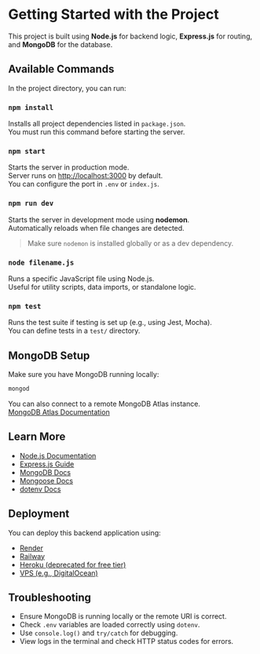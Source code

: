 # Getting Started with the Project

This project is built using **Node.js** for backend logic, **Express.js** for routing, and **MongoDB** for the database.

## Available Commands

In the project directory, you can run:

### `npm install`

Installs all project dependencies listed in `package.json`.  
You must run this command before starting the server.

### `npm start`

Starts the server in production mode.  
Server runs on [http://localhost:3000](http://localhost:3000) by default.  
You can configure the port in `.env` or `index.js`.

### `npm run dev`

Starts the server in development mode using **nodemon**.  
Automatically reloads when file changes are detected.

> Make sure `nodemon` is installed globally or as a dev dependency.

### `node filename.js`

Runs a specific JavaScript file using Node.js.  
Useful for utility scripts, data imports, or standalone logic.

### `npm test`

Runs the test suite if testing is set up (e.g., using Jest, Mocha).  
You can define tests in a `test/` directory.

## MongoDB Setup

Make sure you have MongoDB running locally:

```bash
mongod
```

You can also connect to a remote MongoDB Atlas instance.  
[MongoDB Atlas Documentation](https://www.mongodb.com/docs/atlas/)

## Learn More

- [Node.js Documentation](https://nodejs.org/en/docs/)
- [Express.js Guide](https://expressjs.com/)
- [MongoDB Docs](https://www.mongodb.com/docs/)
- [Mongoose Docs](https://mongoosejs.com/docs/guide.html)
- [dotenv Docs](https://www.npmjs.com/package/dotenv)

## Deployment

You can deploy this backend application using:

- [Render](https://render.com/)
- [Railway](https://railway.app/)
- [Heroku (deprecated for free tier)](https://devcenter.heroku.com/)
- [VPS (e.g., DigitalOcean)](https://www.digitalocean.com/)

## Troubleshooting

- Ensure MongoDB is running locally or the remote URI is correct.
- Check `.env` variables are loaded correctly using `dotenv`.
- Use `console.log()` and `try/catch` for debugging.
- View logs in the terminal and check HTTP status codes for errors.
